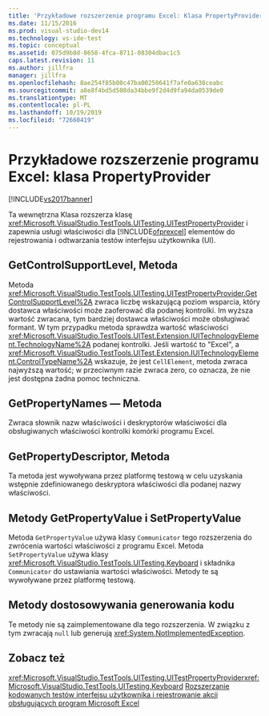 ```yaml
---
title: 'Przykładowe rozszerzenie programu Excel: Klasa PropertyProvider | Microsoft Docs'
ms.date: 11/15/2016
ms.prod: visual-studio-dev14
ms.technology: vs-ide-test
ms.topic: conceptual
ms.assetid: 075d9b8d-8658-4fca-8711-08304dbac1c5
caps.latest.revision: 11
ms.author: jillfra
manager: jillfra
ms.openlocfilehash: 8ae254f85b00c47ba00250641f7afe0a638ceabc
ms.sourcegitcommit: a8e8f4bd5d508da34bbe9f2d4d9fa94da0539de0
ms.translationtype: MT
ms.contentlocale: pl-PL
ms.lasthandoff: 10/19/2019
ms.locfileid: "72660419"
---
```

# <a name="sample-excel-extension-propertyprovider-class"></a>Przykładowe rozszerzenie programu Excel: klasa PropertyProvider
[!INCLUDE[vs2017banner](../includes/vs2017banner.md)]

Ta wewnętrzna Klasa rozszerza klasę <xref:Microsoft.VisualStudio.TestTools.UITesting.UITestPropertyProvider> i zapewnia usługi właściwości dla [!INCLUDE[ofprexcel](../includes/ofprexcel-md.md)] elementów do rejestrowania i odtwarzania testów interfejsu użytkownika (UI).

## <a name="getcontrolsupportlevel-method"></a>GetControlSupportLevel, Metoda
 Metoda <xref:Microsoft.VisualStudio.TestTools.UITesting.UITestPropertyProvider.GetControlSupportLevel%2A> zwraca liczbę wskazującą poziom wsparcia, który dostawca właściwości może zaoferować dla podanej kontrolki. Im wyższa wartość zwracana, tym bardziej dostawca właściwości może obsługiwać formant. W tym przypadku metoda sprawdza wartość właściwości <xref:Microsoft.VisualStudio.TestTools.UITest.Extension.IUITechnologyElement.TechnologyName%2A> podanej kontrolki. Jeśli wartość to "Excel", a <xref:Microsoft.VisualStudio.TestTools.UITest.Extension.IUITechnologyElement.ControlTypeName%2A> wskazuje, że jest `CellElement`, metoda zwraca najwyższą wartość; w przeciwnym razie zwraca zero, co oznacza, że nie jest dostępna żadna pomoc techniczna.

## <a name="getpropertynames-method"></a>GetPropertyNames — Metoda
 Zwraca słownik nazw właściwości i deskryptorów właściwości dla obsługiwanych właściwości kontrolki komórki programu Excel.

## <a name="getpropertydescriptor-method"></a>GetPropertyDescriptor, Metoda
 Ta metoda jest wywoływana przez platformę testową w celu uzyskania wstępnie zdefiniowanego deskryptora właściwości dla podanej nazwy właściwości.

## <a name="getpropertyvalue-and-setpropertyvalue-methods"></a>Metody GetPropertyValue i SetPropertyValue
 Metoda `GetPropertyValue` używa klasy `Communicator` tego rozszerzenia do zwrócenia wartości właściwości z programu Excel. Metoda `SetPropertyValue` używa klasy <xref:Microsoft.VisualStudio.TestTools.UITesting.Keyboard> i składnika `Communicator` do ustawiania wartości właściwości. Metody te są wywoływane przez platformę testową.

## <a name="code-generation-customization-methods"></a>Metody dostosowywania generowania kodu
 Te metody nie są zaimplementowane dla tego rozszerzenia. W związku z tym zwracają `null` lub generują <xref:System.NotImplementedException>.

## <a name="see-also"></a>Zobacz też
 <xref:Microsoft.VisualStudio.TestTools.UITesting.UITestPropertyProvider><xref:Microsoft.VisualStudio.TestTools.UITesting.Keyboard>
 [Rozszerzanie kodowanych testów interfejsu użytkownika i rejestrowanie akcji obsługujących program Microsoft Excel](../test/extending-coded-ui-tests-and-action-recordings-to-support-microsoft-excel.md)
